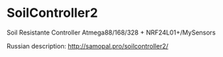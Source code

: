 # SoilController2
Soil Resistante Controller Atmega88/168/328 + NRF24L01+/MySensors

Russian description: http://samopal.pro/soilcontroller2/

